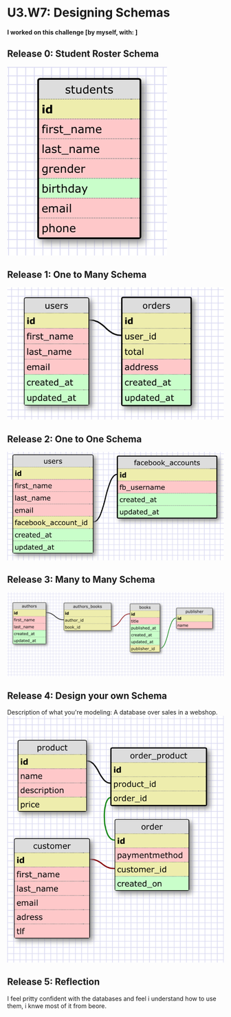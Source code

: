 # U3.W7: Designing Schemas


#### I worked on this challenge [by myself, with: ]


## Release 0: Student Roster Schema
![..](../imgs/students.jpg?raw=true)


## Release 1: One to Many Schema
![..](../imgs/one_to_many.jpg?raw=true)


## Release 2: One to One Schema
![..](https://raw.githubusercontent.com/LasseSviland/phase_0_unit_3/master/week_7/imgs/one_to_one.jpg "one to one")


## Release 3: Many to Many Schema
![..](https://raw.githubusercontent.com/LasseSviland/phase_0_unit_3/master/week_7/imgs/many_to_many.jpg "many to many")


## Release 4: Design your own Schema
Description of what you're modeling: 
A database over sales in a webshop.
![..](https://raw.githubusercontent.com/LasseSviland/phase_0_unit_3/master/week_7/imgs/my_one_to_many_and_one_to_one.jpg "my own schema")


## Release 5: Reflection
I feel pritty confident with the databases and feel i understand how to use them, i knwe most of it from beore.